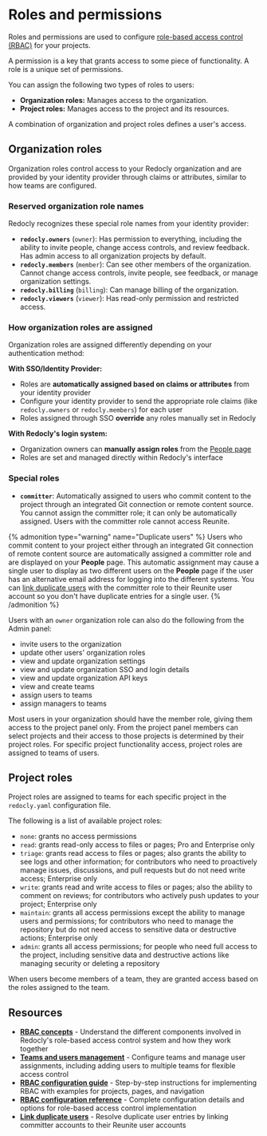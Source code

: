 # Roles and permissions

Roles and permissions are used to configure [role-based access control (RBAC)](./rbac.md) for your projects.

A permission is a key that grants access to some piece of functionality.
A role is a unique set of permissions.

You can assign the following two types of roles to users:

- **Organization roles:** Manages access to the organization.
- **Project roles:** Manages access to the project and its resources.

A combination of organization and project roles defines a user's access.

## Organization roles

Organization roles control access to your Redocly organization and are provided by your identity provider through claims or attributes, similar to how teams are configured.

### Reserved organization role names

Redocly recognizes these special role names from your identity provider:

- **`redocly.owners`** (`owner`): Has permission to everything, including the ability to invite people, change access controls, and review feedback.
  Has admin access to all organization projects by default.
- **`redocly.members`** (`member`): Can see other members of the organization.
  Cannot change access controls, invite people, see feedback, or manage organization settings.
- **`redocly.billing`** (`billing`): Can manage billing of the organization.
- **`redocly.viewers`** (`viewer`): Has read-only permission and restricted access.

### How organization roles are assigned

Organization roles are assigned differently depending on your authentication method:

**With SSO/Identity Provider:**
- Roles are **automatically assigned based on claims or attributes** from your identity provider
- Configure your identity provider to send the appropriate role claims (like `redocly.owners` or `redocly.members`) for each user
- Roles assigned through SSO **override** any roles manually set in Redocly

**With Redocly's login system:**
- Organization owners can **manually assign roles** from the [People page](../reunite/organization/manage-people.md#change-organization-role)
- Roles are set and managed directly within Redocly's interface

### Special roles

- **`committer`**: Automatically assigned to users who commit content to the project through an integrated Git connection or remote content source.
  You cannot assign the committer role; it can only be automatically assigned.
  Users with the committer role cannot access Reunite.

{% admonition type="warning" name="Duplicate users" %}
Users who commit content to your project either through an integrated Git connection of remote content source are automatically assigned a committer role and are displayed on your **People** page.
This automatic assignment may cause a single user to display as two different users on the **People** page if the user has an alternative email address for logging into the different systems.
You can [link duplicate users](../reunite/organization/manage-people.md#link-duplicate-users) with the committer role to their Reunite user account so you don't have duplicate entries for a single user.
{% /admonition %}

Users with an `owner` organization role can also do the following from the Admin panel:

- invite users to the organization
- update other users' organization roles
- view and update organization settings
- view and update organization SSO and login details
- view and update organization API keys
- view and create teams
- assign users to teams
- assign managers to teams

Most users in your organization should have the member role, giving them access to the project panel only.
From the project panel members can select projects and their access to those projects is determined by their project roles.
For specific project functionality access, project roles are assigned to teams of users.

## Project roles

Project roles are assigned to teams for each specific project in the `redocly.yaml` configuration file.

The following is a list of available project roles:

- `none`: grants no access permissions
- `read`: grants read-only access to files or pages; Pro and Enterprise only
- `triage`: grants read access to files or pages; also grants the ability to see logs and other information; for contributors who need to proactively manage issues, discussions, and pull requests but do not need write access; Enterprise only
- `write`: grants read and write access to files or pages; also the ability to comment on reviews; for contributors who actively push updates to your project; Enterprise only
- `maintain`: grants all access permissions except the ability to manage users and permissions; for contributors who need to manage the repository but do not need access to sensitive data or destructive actions; Enterprise only
- `admin`: grants all access permissions; for people who need full access to the project, including sensitive data and destructive actions like managing security or deleting a repository

When users become members of a team, they are granted access based on the roles assigned to the team.

## Resources

- **[RBAC concepts](./rbac.md)** - Understand the different components involved in Redocly's role-based access control system and how they work together
- **[Teams and users management](../reunite/organization/teams.md)** - Configure teams and manage user assignments, including adding users to multiple teams for flexible access control
- **[RBAC configuration guide](./index.md)** - Step-by-step instructions for implementing RBAC with examples for projects, pages, and navigation
- **[RBAC configuration reference](../config/rbac.md)** - Complete configuration details and options for role-based access control implementation
- **[Link duplicate users](../reunite/organization/manage-people.md#link-duplicate-users)** - Resolve duplicate user entries by linking committer accounts to their Reunite user accounts
